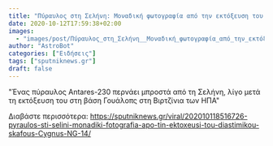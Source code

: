 ```yaml
---
title: "Πύραυλος στη Σελήνη: Μοναδική φωτογραφία από την εκτόξευση του διαστημικού σκάφους Cygnus NG-14"
date: 2020-10-12T17:59:38+02:00
images:
  - "images/post/Πύραυλος_στη_Σελήνη__Μοναδική_φωτογραφία_από_την_εκτόξευση_του_διαστημικού_σκάφους_Cygnus_NG_14.jpg"
author: "AstroBot"
categories: ["Ειδήσεις"]
tags: ["sputniknews.gr"]
draft: false
---
```


"Ένας πύραυλος Antares-230 περνάει μπροστά από τη Σελήνη, λίγο μετά τη εκτόξευση του στη βάση Γουάλοπς στη Βιρτζίνια των ΗΠΑ"

Διαβάστε περισσότερα: https://sputniknews.gr/viral/202010118516726-pyraulos-sti-selini-monadiki-fotografia-apo-tin-ektoxeusi-tou-diastimikou-skafous-Cygnus-NG-14/
